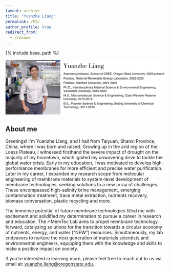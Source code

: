 ```yaml
---
layout: archive
title: "Yuanzhe Liang"
permalink: /PI/
author_profile: true
redirect_from:
  - /resume
---
```


{% include base_path %}

<img src='/images/PI_info.png'>

## About me

Greetings! I'm Yuanzhe Liang, and I hail from Taiyuan, Shanxi Province, China, where I was born and raised. Growing up in the arid region of the Loess Plateau, I witnessed firsthand the severe impact of drought on the majority of my hometown, which ignited my unwavering drive to tackle the global water crisis. Early in my education, I was motivated to develop high-performance membranes for more efficient and precise water purification. Later in my career, I expanded my research scope from molecular engineering of membrane materials to system-level development of membrane technologies, seeking solutions to a new array of challenges. These encompassed high-salinity brine management, emerging contamination treatment, trace metal extraction, nutrients recovery, biomass conversation, plastic recycling and more. 

The immense potential of future membrane technologies filled me with excitement and solidified my determination to pursue a career in research and education. The *i*-MemTec Lab aims to propel membrane technology forward, catalyzing solutions for the transition towards a circular economy of nutrients, energy, and water ("NEW") resources. Simultaneously, my lab endeavors to nurture the next generation of materials scientists and environmental engineers, equipping them with the knowledge and skills to make a positive impact on society. 

If you’re interested in learning more, please feel free to reach out to us via email at: yuanzhe.liang@oregonstate.edu.

